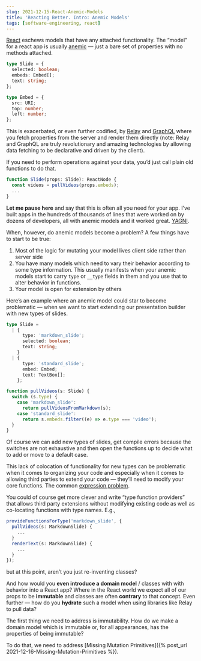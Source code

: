 ```yaml
---
slug: 2021-12-15-React-Anemic-Models
title: 'Reacting Better. Intro: Anemic Models'
tags: [software-engineering, react]
---
```


[React](https://reactjs.org/) eschews models that have any attached functionality. The “model” for a react app is usually [anemic](https://martinfowler.com/bliki/AnemicDomainModel.html) — just a bare set of properties with no methods attached.

```typescript
type Slide = {
  selected: boolean;
  embeds: Embed[];
  text: string;
};

type Embed = {
  src: URI;
  top: number;
  left: number;
};
```
<!--truncate-->

This is exacerbated, or even further codified, by [Relay](https://relay.dev/) and [GraphQL](https://graphql.org/) where you fetch properties from the server and render them directly (note: Relay and GraphQL are truly revolutionary and amazing technologies by allowing data fetching to be declarative and driven by the client).

If you need to perform operations against your data, you’d just call plain old functions to do that.

```typescript
function Slide(props: Slide): ReactNode {
  const videos = pullVideos(props.embeds);
  ...
}
```

**Let me pause here** and say that this is often all you need for your app. I’ve built apps in the hundreds of thousands of lines that were worked on by dozens of developers, all with anemic models and it worked great. [YAGNI](https://en.wikipedia.org/wiki/You_aren%27t_gonna_need_it).

When, however, do anemic models become a problem? A few things have to start to be true:

1. Most of the logic for mutating your model lives client side rather than server side
2. You have many models which need to vary their behavior according to some type information. This usually manifests when your anemic models start to carry `type` or `__type` fields in them and you use that to alter behavior in functions.
3. Your model is open for extension by others

Here’s an example where an anemic model could star to become problematic — when we want to start extending our presentation builder with new types of slides.

```typescript
type Slide =
  | {
      type: 'markdown_slide';
      selected: boolean;
      text: string;
    }
  | {
      type: 'standard_slide';
      embed: Embed;
      text: TextBox[];
    };

function pullVideos(s: Slide) {
  switch (s.type) {
    case 'markdown_slide':
      return pullVideosFromMarkdown(s);
    case 'standard_slide':
      return s.embeds.filter((e) => e.type === 'video');
  }
}
```

Of course we can add new types of slides, get compile errors because the switches are not exhaustive and then open the functions up to decide what to add or move to a default case.

This lack of colocation of functionality for new types can be problematic when it comes to organizing your code and especially when it comes to allowing third parties to extend your code — they’ll need to modify your core functions. The common [expression problem](https://en.wikipedia.org/wiki/Expression_problem).

You could of course get more clever and write “type function providers” that allows third party extensions without modifying existing code as well as co-locating functions with type names. E.g.,

```typescript
provideFunctionsForType('markdown_slide', {
  pullVideos(s: MarkdownSlide) {
    ...
  }
  renderText(s: MarkdownSlide) {
    ...
  }
});
```

but at this point, aren’t you just re-inventing classes?

And how would you **even introduce a domain model** / classes with with behavior into a React app? Where in the React world we expect all of our props to be **immutable** and classes are often **contrary** to that concept. Even further — how do you **hydrate** such a model when using libraries like Relay to pull data?

The first thing we need to address is immutability. How do we make a domain model which is immutable or, for all appearances, has the properties of being immutable?

To do that, we need to address [Missing Mutation Primitives]({% post_url 2021-12-16-Missing-Mutation-Primitives %}).
